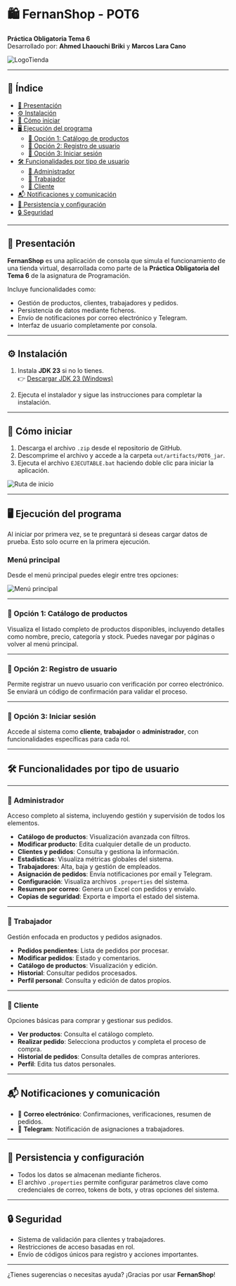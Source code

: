 # 🛍️ FernanShop - POT6  
**Práctica Obligatoria Tema 6**  
Desarrollado por: **Ahmed Lhaouchi Briki** y **Marcos Lara Cano**

![LogoTienda](https://github.com/user-attachments/assets/85028b68-ae5f-441d-998c-aad31c6d186b)

---

## 📑 Índice

- [📌 Presentación](#presentación)  
- [⚙️ Instalación](#instalación)  
- [🚀 Cómo iniciar](#cómo-iniciar)  
- [🖥️ Ejecución del programa](#ejecución-del-programa)  
  - [🔸 Opción 1: Catálogo de productos](#🔸-opción-1-catálogo-de-productos)  
  - [🔸 Opción 2: Registro de usuario](#🔸-opción-2-registro-de-usuario)  
  - [🔸 Opción 3: Iniciar sesión](#🔸-opción-3-iniciar-sesión)  
- [🛠️ Funcionalidades por tipo de usuario](#🛠️-funcionalidades-por-tipo-de-usuario)  
  - [👑 Administrador](#👑-administrador)  
  - [👷 Trabajador](#👷-trabajador)  
  - [🛒 Cliente](#🛒-cliente)  
- [📬 Notificaciones y comunicación](#📬-notificaciones-y-comunicación)  
- [💾 Persistencia y configuración](#💾-persistencia-y-configuración)  
- [🔒 Seguridad](#🔒-seguridad)

---

## 📌 Presentación

**FernanShop** es una aplicación de consola que simula el funcionamiento de una tienda virtual, desarrollada como parte de la **Práctica Obligatoria del Tema 6** de la asignatura de Programación.

Incluye funcionalidades como:

- Gestión de productos, clientes, trabajadores y pedidos.
- Persistencia de datos mediante ficheros.
- Envío de notificaciones por correo electrónico y Telegram.
- Interfaz de usuario completamente por consola.

---

## ⚙️ Instalación

1. Instala **JDK 23** si no lo tienes.  
   👉 [Descargar JDK 23 (Windows)](https://download.oracle.com/java/24/latest/jdk-24_windows-x64_bin.exe)

2. Ejecuta el instalador y sigue las instrucciones para completar la instalación.

---

## 🚀 Cómo iniciar

1. Descarga el archivo `.zip` desde el repositorio de GitHub.  
2. Descomprime el archivo y accede a la carpeta `out/artifacts/POT6_jar`.  
3. Ejecuta el archivo `EJECUTABLE.bat` haciendo doble clic para iniciar la aplicación.

![Ruta de inicio](https://github.com/user-attachments/assets/8da1ca24-d62c-4e6e-b9b1-b26101d0fea4)

---

## 🖥️ Ejecución del programa

Al iniciar por primera vez, se te preguntará si deseas cargar datos de prueba. Esto solo ocurre en la primera ejecución.

### Menú principal

Desde el menú principal puedes elegir entre tres opciones:

![Menú principal](https://github.com/user-attachments/assets/eb6b49bb-4521-4bd9-8ba8-75fcfdf1d56b)

---

### 🔸 Opción 1: Catálogo de productos

Visualiza el listado completo de productos disponibles, incluyendo detalles como nombre, precio, categoría y stock. Puedes navegar por páginas o volver al menú principal.

---

### 🔸 Opción 2: Registro de usuario

Permite registrar un nuevo usuario con verificación por correo electrónico. Se enviará un código de confirmación para validar el proceso.

---

### 🔸 Opción 3: Iniciar sesión

Accede al sistema como **cliente**, **trabajador** o **administrador**, con funcionalidades específicas para cada rol.

---

## 🛠️ Funcionalidades por tipo de usuario

---

### 👑 Administrador

Acceso completo al sistema, incluyendo gestión y supervisión de todos los elementos.

- **Catálogo de productos**: Visualización avanzada con filtros.  
- **Modificar producto**: Edita cualquier detalle de un producto.  
- **Clientes y pedidos**: Consulta y gestiona la información.  
- **Estadísticas**: Visualiza métricas globales del sistema.  
- **Trabajadores**: Alta, baja y gestión de empleados.  
- **Asignación de pedidos**: Envía notificaciones por email y Telegram.  
- **Configuración**: Visualiza archivos `.properties` del sistema.  
- **Resumen por correo**: Genera un Excel con pedidos y envíalo.  
- **Copias de seguridad**: Exporta e importa el estado del sistema.

---

### 👷 Trabajador

Gestión enfocada en productos y pedidos asignados.

- **Pedidos pendientes**: Lista de pedidos por procesar.  
- **Modificar pedidos**: Estado y comentarios.  
- **Catálogo de productos**: Visualización y edición.  
- **Historial**: Consultar pedidos procesados.  
- **Perfil personal**: Consulta y edición de datos propios.

---

### 🛒 Cliente

Opciones básicas para comprar y gestionar sus pedidos.

- **Ver productos**: Consulta el catálogo completo.  
- **Realizar pedido**: Selecciona productos y completa el proceso de compra.  
- **Historial de pedidos**: Consulta detalles de compras anteriores.  
- **Perfil**: Edita tus datos personales.

---

## 📬 Notificaciones y comunicación

- 📧 **Correo electrónico**: Confirmaciones, verificaciones, resumen de pedidos.  
- 📲 **Telegram**: Notificación de asignaciones a trabajadores.

---

## 💾 Persistencia y configuración

- Todos los datos se almacenan mediante ficheros.  
- El archivo `.properties` permite configurar parámetros clave como credenciales de correo, tokens de bots, y otras opciones del sistema.

---

## 🔒 Seguridad

- Sistema de validación para clientes y trabajadores.  
- Restricciones de acceso basadas en rol.  
- Envío de códigos únicos para registro y acciones importantes.

---

¿Tienes sugerencias o necesitas ayuda? ¡Gracias por usar **FernanShop**!
